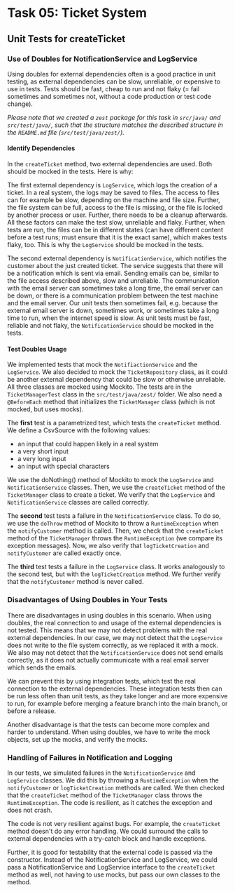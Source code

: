 # Task 05: Ticket System
## Unit Tests for createTicket
### Use of Doubles for NotificationService and LogService
Using doubles for external dependencies often is a good practice in unit testing,
as external dependencies can be slow, unreliable, or expensive to use in tests.
Tests should be fast, cheap to run and not flaky 
(= fail sometimes and sometimes not, without a code production or test code change).

*Please note that we created a `zest` package for this task in `src/java/` and `src/test/java/`, such that the structure matches the described structure in the `README.md` file (`src/test/java/zest/`).*
#### Identify Dependencies
In the `createTicket` method, two external dependencies are used. Both should be mocked in the tests. Here is why:

The first external dependency is `LogService`, which logs the creation of a ticket.
In a real system, the logs may be saved to files. The access to files can for example be slow, 
depending on the machine and file size. Further, the file system can be full, access to the file is missing,
or the file is locked by another process or user. Further, there needs to be a cleanup afterwards. All these factors can make the test slow, unreliable and flaky.
Further, when tests are run, the files can be in different states (can have different content before a test runs; must ensure that it is the exact same), 
which makes tests flaky, too.
This is why the `LogService` should be mocked in the tests.

The second external dependency is `NotificationService`, which notifies the customer about the just created ticket.
The service suggests that there will be a notification which is sent via email.
Sending emails can be, similar to the file access described above, slow and unreliable.
The communication with the email server can sometimes take a long time, the email server can be down,
or there is a communication problem between the test machine and the email server.
Our unit tests then sometimes fail, e.g. because the external email server is down, sometimes work,
or sometimes take a long time to run, when the internet speed is slow.
As unit tests must be fast, reliable and not flaky, the `NotificationService` should be mocked in the tests.
#### Test Doubles Usage
We implemented tests that mock the `NotifiactionService` and the `LogService`. We also decided to mock the `TicketRepository` class, as it could be another external dependency that could be slow or otherwise unreliable.
All three classes are mocked using Mockito. The tests are in the `TicketManagerTest` class in the `src/test/java/zest/` folder.
We also need a `@BeforeEach` method that initializes the `TicketManager` class (which is not mocked, but uses mocks).

The **first** test is a parametrized test, which tests the `createTicket` method.
We define a CsvSource with the following values:
- an input that could happen likely in a real system
- a very short input
- a very long input
- an input with special characters

We use the doNothing() method of Mockito to mock the `LogService` and `NotificationService` classes.
Then, we use the `createTicket` method of the `TicketManager` class to create a ticket.
We verify that the `LogService` and `NotificationService` classes are called correctly.

The **second** test tests a failure in the `NotificationService` class.
To do so, we use the `doThrow` method of Mockito to throw a `RuntimeException` when the `notifyCustomer` method is called.
Then, we check that the `createTicket` method of the `TicketManager` throws the `RuntimeException` (we compare its exception messages).
Now, we also verify that `logTicketCreation` and `notifyCustomer` are called exactly once.

The **third** test tests a failure in the `LogService` class.
It works analogously to the second test, but with the `logTicketCreation` method.
We further verify that the `notifyCustomer` method is never called.

### Disadvantages of Using Doubles in Your Tests
There are disadvantages in using doubles in this scenario.
When using doubles, the real connection to and usage of the external dependencies is not tested.
This means that we may not detect problems with the real external dependencies.
In our case, we may not detect that the `LogService` does not write to the file system correctly,
as we replaced it with a mock. We also may not detect that the `NotificationService` does not send emails correctly,
as it does not actually communicate with a real email server which sends the emails.

We can prevent this by using integration tests, which test the real connection to the external dependencies. 
These integration tests then can be run less often than unit tests, as they take longer and are more expensive to run,
for example before merging a feature branch into the main branch, or before a release.

Another disadvantage is that the tests can become more complex and harder to understand.
When using doubles, we have to write the mock objects, set up the mocks, and verify the mocks.

### Handling of Failures in Notification and Logging
In our tests, we simulated failures in the `NotificationService` and `LogService` classes.
We did this by throwing a `RuntimeException` when the `notifyCustomer` or `logTicketCreation` methods are called.
We then checked that the `createTicket` method of the `TicketManager` class throws the `RuntimeException`.
The code is resilient, as it catches the exception and does not crash.

The code is not very resilient against bugs.
For example, the `createTicket` method doesn't do any error handling. 
We could surround the calls to external dependencies with a try-catch block and handle exceptions.

Further, it is good for testability that the external code is passed via the constructor.
Instead of the NotificationService and LogService, we could pass a NotificationService and LogService interface to the `createTicket` method as well, not having to use mocks, but pass our own classes to the method.